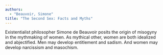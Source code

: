 ```yaml
---
authors:
  - "Beauvoir, Simone"
title: "The Second Sex: Facts and Myths"
---
```


Existentialist philosopher Simone de Beauvoir posits the origin of
misogyny in the mythmaking of women.  As mythical other, women are
both idealized and abjectified.  Men may develop entitlement and
sadism.  And women may develop narcissism and masochism.


